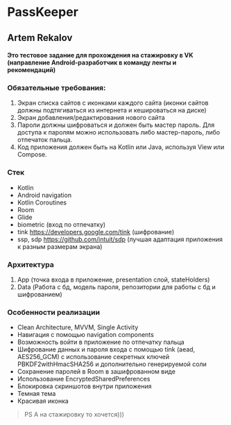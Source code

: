 # PassKeeper
## **Artem Rekalov**
#### Это тестовое задание для прохождения на стажировку в VK (направление Android-разработчик в команду ленты и рекомендаций)

### Обязательные требования:
1. Экран списка сайтов с иконками каждого сайта (иконки сайтов должны подтягиваться из интернета и кешироваться на диске)
2. Экран добавления/редактирования нового сайта
3. Пароли должны шифроваться и должен быть мастер пароль. Для доступа к паролям можно использовать либо мастер-пароль, либо отпечаток пальца.
4. Код приложения должен быть на Kotlin или Java, используя View или Compose.

### Стек
- Kotlin
- Android navigation
- Kotlin Coroutines
- Room
- Glide
- biometric (вход по отпечатку)
- tink <https://developers.google.com/tink> (шифрование)
- ssp, sdp <https://github.com/intuit/sdp> (лучшая адаптация приложения к разным размерам экрана)

### Архитектура
1. App (точка входа в приложение, presentation слой, stateHolders)
3. Data (Работа с бд, модель пароля, репозитории для работы с бд и шифрованием)

### Особенности реализации
- Clean Architecture, MVVM, Single Activity
- Навигация с помощью navigation components
- Возможность войти в приложение по отпечатку пальца
- Шифрование данных и пароля входа с помощью tink (aead, AES256_GCM) с использование секретных ключей PBKDF2withHmacSHA256 и дополнительно генерируемой соли
- Сохранение паролей в Room в зашифрованном виде
- Использование EncryptedSharedPreferences
- Блокировка скриншотов внутри приложения
- Темная тема
- Красивая иконка

> PS А на стажировку то хочется)))

